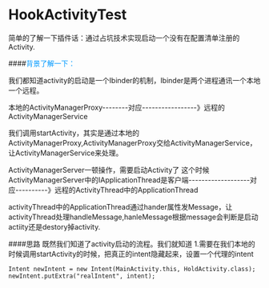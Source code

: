 # HookActivityTest

简单的了解一下插件话：通过占坑技术实现启动一个没有在配置清单注册的Activity.

####<font color=#0099ff>背景了解一下：</font>

我们都知道activity的启动是一个Ibinder的机制，Ibinder是两个进程通讯一个本地一个远程。

本地的ActivityManagerProxy--------对应-----------------》远程的  ActivityManagerService

我们调用startActivity，其实是通过本地的ActivityManagerProxy,ActivityManagerProxy交给ActivityManagerService，让ActivityManagerService来处理。

ActivityManagerServer一顿操作，需要启动Activity了
这个时候
ActivityManagerServer中的IApplicationThread是客户端-------------------对应----------》远程的ActivityThread中的ApplicationThread

activityThread中的ApplicationThread通过hander属性发Message，让activityThread处理handleMessage,hanleMessage根据message会判断是启动actiity还是destory掉activity.

####思路
既然我们知道了activity启动的流程。我们就知道
1.需要在我们本地的时候调用startActivity的时候，把真正的intent隐藏起来，设置一个代理的intent
```
Intent newIntent = new Intent(MainActivity.this, HoldActivity.class);
newIntent.putExtra("realIntent", intent);
```
                   
